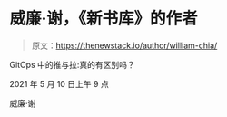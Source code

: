 # 威廉·谢，《新书库》的作者

> 原文：<https://thenewstack.io/author/william-chia/>

GitOps 中的推与拉:真的有区别吗？

2021 年 5 月 10 日上午 9 点

威廉·谢